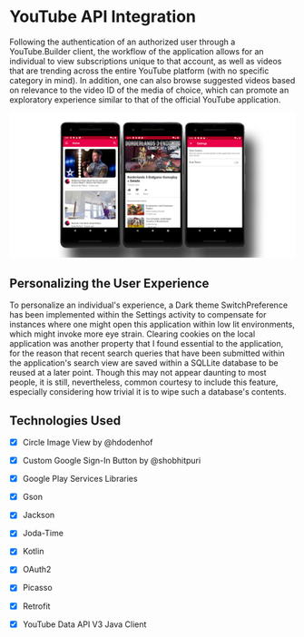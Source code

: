 # YouTube API Integration
Following the authentication of an authorized user through a YouTube.Builder client, the workflow of the application allows for an individual to view subscriptions unique to that account, as well as videos that are trending across the entire YouTube platform (with no specific category in mind). In addition, one can also browse suggested videos based on relevance to the video ID of the media of choice, which can promote an exploratory experience similar to that of the official YouTube application.

![YouTube Data API Integration](app/src/main/res/drawable/youtubeapithumbnail.jpg?raw=true "YouTube Data API Integration")

## Personalizing the User Experience
To personalize an individual's experience, a Dark theme SwitchPreference has been implemented within the Settings activity to compensate for instances where one might open this application within low lit environments, which might invoke more eye strain. Clearing cookies on the local application was another property that I found essential to the application, for the reason that recent search queries that have been submitted within the application's search view are saved within a SQLLite database to be reused at a later point. Though this may not appear daunting to most people, it is still, nevertheless, common courtesy to include this feature, especially considering how trivial it is to wipe such a database's contents.

## Technologies Used
* [x] Circle Image View by @hdodenhof
* [x] Custom Google Sign-In Button by @shobhitpuri
* [x] Google Play Services Libraries
* [x] Gson
* [x] Jackson
* [x] Joda-Time
* [x] Kotlin
* [x] OAuth2
* [x] Picasso
* [x] Retrofit
* [x] YouTube Data API V3 Java Client


